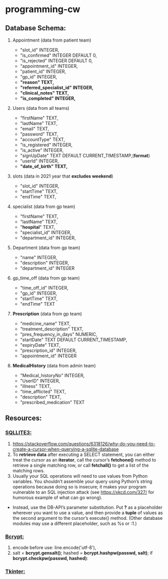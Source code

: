 # programming-cw
## Database Schema:
1. Appointment (data from patient team)
   - "slot_id"	INTEGER,
   - "is_confirmed"	INTEGER DEFAULT 0,
   - "is_rejected"	INTEGER DEFAULT 0,
   - "appointment_id"	INTEGER,
   - "patient_id"	INTEGER,
   - "gp_id"	INTEGER,
   - **"reason"	TEXT,**
   - **"referred_specialist_id"	INTEGER,**
   - **"clinical_notes"	TEXT,**
   - **"is_completed"	INTEGER,**

2. Users (data from all teams)
    - "firstName"	TEXT,
    - "lastName"	TEXT,
	- "email"	TEXT,
	- "password"	TEXT,
	- "accountType"	TEXT,
	- "is_registered"	INTEGER,
	- "is_active"	INTEGER,
	- "signUpDate"	TEXT DEFAULT CURRENT_TIMESTAMP,(**format**)
	- "userId"	INTEGER,
	- **"date_of_birth"	TEXT,**

3. slots (data in 2021 year that **excludes weekend**)
   - "slot_id"	INTEGER,
   - "startTime"	TEXT,
   - "endTime"	TEXT,

4. specialist (data from gp team)
    - "firstName"	TEXT,
    - "lastName"	TEXT,
    - "**hospital**"	TEXT,
    - "specialist_id"	INTEGER,
    - "department_id"	INTEGER,

5. Department (data from gp team)
    - "name"	INTEGER,
    - "description"	INTEGER,
    - "department_id"	INTEGER

6. gp_time_off (data from gp team)
    - "time_off_id"	INTEGER,
    - "gp_id"	INTEGER,
    - "startTime"	TEXT,
    - "endTime"	TEXT

7. **Prescription** (data from gp team)
    - "medicine_name"	TEXT,
    - "treatment_description"	TEXT,
    - "pres_frequency_in_days"	NUMERIC,
    - "startDate"	TEXT DEFAULT CURRENT_TIMESTAMP,
    - "expiryDate"	TEXT,
    - "prescription_id"	INTEGER,
    - "appointment_id"	INTEGER

8. **MedicalHistory** (data from admin team)
	- "Medical_historyNo"	INTEGER,
	- "UserID"	INTEGER,
	- "illness"	TEXT,
	- "time_afflicted"	TEXT,
	- "description"	TEXT,
	- "prescribed_medication"	TEXT
 
## Resources:
### [SQLLITE3:](https://docs.python.org/3/library/sqlite3.html)
1. https://stackoverflow.com/questions/6318126/why-do-you-need-to-create-a-cursor-when-querying-a-sqlite-database
2. To **retrieve data** after executing a SELECT statement, you can either treat the cursor as an **iterator**, call the cursor’s **fetchone()** method to retrieve a single matching row, or call **fetchall()** to get a list of the matching rows.
3. Usually your SQL operations will need to use values from Python variables. You shouldn’t assemble your query using Python’s string operations because doing so is insecure; it makes your program vulnerable to an SQL injection attack (see https://xkcd.com/327/ for humorous example of what can go wrong).
- Instead, use the DB-API’s parameter substitution. Put **?** as a placeholder wherever you want to use a value, and then provide a **tuple** of values as the second argument to the cursor’s execute() method. (Other database modules may use a different placeholder, such as %s or :1.)
### [Bcrypt:](http://zetcode.com/python/bcrypt/)
1. encode before use: line.encode('utf-8'), 
1. salt = **bcrypt.gensalt()**; hashed = **bcrypt.hashpw(passwd, salt)**; if **bcrypt.checkpw(passwd, hashed)**:
### [Tkinter:](https://www.youtube.com/watch?v=YXPyB4XeYLA&feature=youtu.be)
